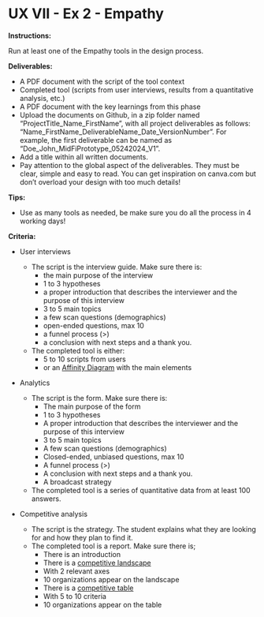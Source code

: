 # UX VII - Ex 2 - Empathy

**Instructions:** 

Run at least one of the Empathy tools in the design process.

**Deliverables:** 

- A PDF document with the script of the tool context
- Completed tool (scripts from user interviews, results from a quantitative analysis, etc.)
- A PDF document with the key learnings from this phase
- Upload the documents on Github, in a zip folder named “ProjectTitle_Name_FirstName”, with all project deliverables as follows: “Name_FirstName_DeliverableName_Date_VersionNumber”.  For example, the first deliverable can be named as “Doe_John_MidFiPrototype_05242024_V1”.
- Add a title within all written documents.
- Pay attention to the global aspect of the deliverables. They must be clear, simple and easy to read. You can get inspiration on canva.com but don’t overload your design with too much details!

**Tips:**

- Use as many tools as needed, be make sure you do all the process in 4 working days!

**Criteria:**

 - User interviews
     - The script is the interview guide. Make sure there is:
         - the main purpose of the interview
         - 1 to 3 hypotheses
         - a proper introduction that describes the interviewer and the purpose of this interview
         - 3 to 5 main topics
         - a few scan questions (demographics)
         - open-ended questions, max 10
         - a funnel process (>)
         - a conclusion with next steps and a thank you.
     - The completed tool is either:
         - 5 to 10 scripts from users
         - or an [Affinity Diagram](https://www.youtube.com/watch?v=VngWHIE4k9s) with the main elements
        
 - Analytics
     - The script is the form. Make sure there is:
         - The main purpose of the form
         - 1 to 3 hypotheses
         - A proper introduction that describes the interviewer and the purpose of this interview
         - 3 to 5 main topics
         - A few scan questions (demographics)
         - Closed-ended, unbiased questions, max 10
         - A funnel process (>)
         - A conclusion with next steps and a thank you.
         - A broadcast strategy
     - The completed tool is a series of quantitative data from at least 100 answers.
        
        
- Competitive analysis
    - The script is the strategy. The student explains what they are looking for and how they plan to find it.
    - The completed tool is a report. Make sure there is;
        - There is an introduction
        - There is a [competitive landscape](https://venngage-wordpress.s3.amazonaws.com/uploads/2019/03/g2crowd-grid.png)
        - With 2 relevant axes
        - 10 organizations appear on the landscape
        - There is a [competitive table](https://venngage-wordpress.s3.amazonaws.com/uploads/2019/03/product-features-comparison-matrix.png)
        - With 5 to 10 criteria
        - 10 organizations appear on the table